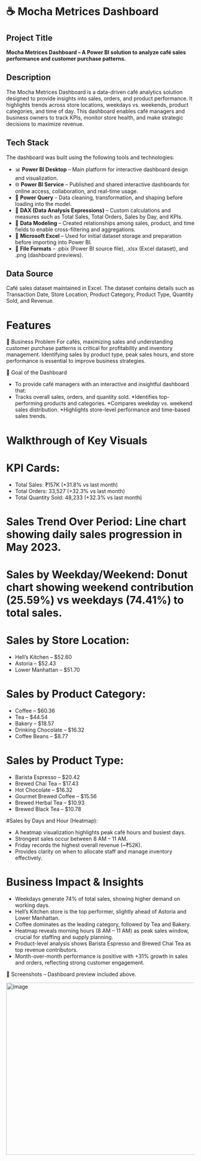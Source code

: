 # ☕ Mocha Metrices Dashboard  

## Project Title  
**Mocha Metrices Dashboard – A Power BI solution to analyze café sales performance and customer purchase patterns.**  

## Description  
The Mocha Metrices Dashboard is a data-driven café analytics solution designed to provide insights into sales, orders, and product performance. It highlights trends across store locations, weekdays vs. weekends, product categories, and time of day. This dashboard enables café managers and business owners to track KPIs, monitor store health, and make strategic decisions to maximize revenue.  

## Tech Stack  
The dashboard was built using the following tools and technologies:  

- 📊 **Power BI Desktop** – Main platform for interactive dashboard design and visualization.  
- 🌐 **Power BI Service** – Published and shared interactive dashboards for online access, collaboration, and real-time usage.  
- 📂 **Power Query** – Data cleaning, transformation, and shaping before loading into the model.  
- 🧠 **DAX (Data Analysis Expressions)** – Custom calculations and measures such as Total Sales, Total Orders, Sales by Day, and KPIs.  
- 📝 **Data Modeling** – Created relationships among sales, product, and time fields to enable cross-filtering and aggregations.  
- 📑 **Microsoft Excel** – Used for initial dataset storage and preparation before importing into Power BI.  
- 📁 **File Formats** – .pbix (Power BI source file), .xlsx (Excel dataset), and .png (dashboard previews).  

## Data Source  
Café sales dataset maintained in Excel. The dataset contains details such as Transaction Date, Store Location, Product Category, Product Type, Quantity Sold, and Revenue.  


# Features

🔹 Business Problem
For cafés, maximizing sales and understanding customer purchase patterns is critical for profitability and inventory management. Identifying sales by product type, peak sales hours, and store performance is essential to improve business strategies.

🔹 Goal of the Dashboard
  * To provide café managers with an interactive and insightful dashboard that:
  * Tracks overall sales, orders, and quantity sold.
  *Identifies top-performing products and categories.
  *Compares weekday vs. weekend sales distribution.
  *Highlights store-level performance and time-based sales trends.

# Walkthrough of Key Visuals

# KPI Cards:

 * Total Sales: ₹157K (+31.8% vs last month)
 * Total Orders: 33,527 (+32.3% vs last month)
 * Total Quantity Sold: 48,233 (+32.3% vs last month)

# Sales Trend Over Period: Line chart showing daily sales progression in May 2023.

# Sales by Weekday/Weekend: Donut chart showing weekend contribution (25.59%) vs weekdays (74.41%) to total sales.

# Sales by Store Location:
 * Hell’s Kitchen – $52.60
 * Astoria – $52.43
 * Lower Manhattan – $51.70
   
# Sales by Product Category:
 * Coffee – $60.36
 * Tea – $44.54
 * Bakery – $18.57
 * Drinking Chocolate – $16.32
 * Coffee Beans – $8.77

# Sales by Product Type:
  * Barista Espresso – $20.42
  * Brewed Chai Tea – $17.43
  * Hot Chocolate – $16.32
  * Gourmet Brewed Coffee – $15.56
  * Brewed Herbal Tea – $10.93
  * Brewed Black Tea – $10.78
    
#Sales by Days and Hour (Heatmap):
  * A heatmap visualization highlights peak café hours and busiest days.
  * Strongest sales occur between 8 AM – 11 AM.
  * Friday records the highest overall revenue (~₹52K).
  * Provides clarity on when to allocate staff and manage inventory effectively.

# Business Impact & Insights

  *  Weekdays generate 74% of total sales, showing higher demand on working days.
  *  Hell’s Kitchen store is the top performer, slightly ahead of Astoria and Lower Manhattan.
  *  Coffee dominates as the leading category, followed by Tea and Bakery.
  *  Heatmap reveals morning hours (8 AM – 11 AM) as peak sales window, crucial for staffing and supply planning.
  *  Product-level analysis shows Barista Espresso and Brewed Chai Tea as top revenue contributors.
  * Month-over-month performance is positive with +31% growth in sales and orders, reflecting strong customer engagement.

📸 Screenshots – Dashboard preview included above.

<img width="757" height="459" alt="image" src="https://github.com/user-attachments/assets/7093a081-2611-4d4b-92ae-cbed6ef238ac" />

